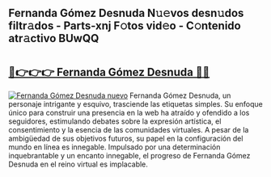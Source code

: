 ## Fernanda Gómez Desnuda N𝚞𝚎vos desn𝚞dos filtr𝚊dos - Parts-xnj F𝚘tos vid𝚎o - C𝚘ntenido atr𝚊ctivo BUwQQ

# <h2><a href="http://mbcuj0.tromn.icu/?c=Fernanda+G%c3%b3mez+Desnuda">🔗👉👉👉 Fernanda Gómez Desnuda 🔗🔗</a></h2>

[![Fernanda Gómez Desnuda nuevo](https://i.imgur.com/pEAQMta.gif)](http://mbcuj0.tromn.icu/?c=Fernanda+G%c3%b3mez+Desnuda)
Fernanda Gómez Desnuda, un personaje intrigante y esquivo, trasciende las etiquetas simples. Su enfoque único para construir una presencia en la web ha atraído y ofendido a los seguidores, estimulando debates sobre la expresión artística, el consentimiento y la esencia de las comunidades virtuales. A pesar de la ambigüedad de sus objetivos futuros, su papel en la configuración del mundo en línea es innegable. Impulsado por una determinación inquebrantable y un encanto innegable, el progreso de Fernanda Gómez Desnuda en el reino virtual es implacable.
